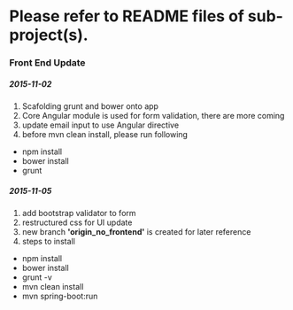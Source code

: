 # Please refer to README files of sub-project(s).

### Front End Update
#####  2015-11-02
1. Scafolding grunt and bower onto app
2. Core Angular module is used for form validation, there are more coming
3. update email input to use Angular directive
4. before mvn clean install, please run following

  - npm install
  - bower install
  - grunt


#####  2015-11-05
1. add bootstrap validator to form
2. restructured css for UI update
3. new branch **'origin_no_frontend'** is created for later reference
4. steps to install

  - npm install
  - bower install
  - grunt -v
  - mvn clean install
  - mvn spring-boot:run